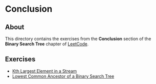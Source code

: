 # Conclusion
## About
This directory contains the exercises from the **Conclusion** section of the **Binary Search Tree** chapter of [LeetCode](https://leetcode.com/).

## Exercises
* [Kth Largest Element in a Stream](kth_largest_element_in_a_stream)
* [Lowest Common Ancestor of a Binary Search Tree](lowest_common_ancestor_of_a_binary_search_tree)
